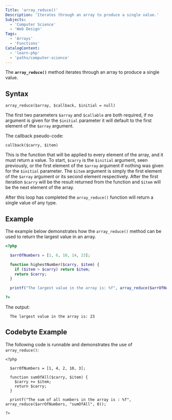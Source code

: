 ```yaml
---
Title: 'array_reduce()'
Description: 'Iterates through an array to produce a single value.'
Subjects:
  - 'Computer Science'
  - 'Web Design'
Tags:
  - 'Arrays'
  - 'Functions'
CatalogContent:
  - 'learn-php'
  - 'paths/computer-science'
---
```


The **`array_reduce()`** method iterates through an array to produce a single value.

## Syntax

```pseudo
array_reduce($array, $callback, $initial = null)
```

The first two parameters `$array` and `$callable` are both required, if no argument is given for the `$initial` parameter it will default to the first element of the `$array` argument.

The callback pseudo-code:

```pseudo
callback($carry, $item)
```

This is the function that will be applied to every element of the array, and it must return a value. To start, `$carry` is the `$initial` argument, seen previously, or the first element of the `$array` argument if nothing was given for the `$initial` parameter. The `$item` argument is simply the first element of the `$array` argument or its second element respectively. After the first iteration `$carry` will be the result returned from the function and `$item` will be the next element of the array.

After this loop has completed the `array_reduce()` function will return a single value of any type.

## Example

The example below demonstrates how the `array_reduce()` method can be used to return the largest value in an array.
```php
<?php

  $arrOfNumbers = [1, 6, 10, 14, 23];

  function highestNumber($carry, $item) {
    if ($item > $carry) return $item;
    return $carry;
  }

  printf("The largest value in the array is: %f", array_reduce($arrOfNumbers, "highestNumber")); 

?>
```

The output:
```shell
  The largest value in the array is: 23
```

## Codebyte Example

The following code is runnable and demonstrates the use of `array_reduce()`:

```codebyte/php
<?php

  $arrOfNumbers = [1, 4, 2, 10, 3];
    
  function sumOfAll($carry, $item) {
    $carry += $item;
    return $carry;
  }

  printf("The sum of all numbers in the array is : %f", array_reduce($arrOfNumbers, "sumOfAll", 0));

?>
```
